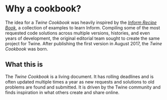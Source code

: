 # Why a cookbook?

The idea for a *Twine Cookbook* was heavily inspired by the [*Inform Recipe Book*](http://inform7.com/learn/man/RB_1_1.html), a collection of examples to learn Inform. Compiling some of the most requested code solutions across multiple versions, histories, and even years of development, the original editorial team sought to create the same project for Twine. After publishing the first version in August 2017, the *Twine Cookbook* was born.

## What this is

The *Twine Cookbook* is a living document. It has rolling deadlines and is often updated multiple times a year as new requests and solutions to old problems are found and submitted. It is driven by the Twine community and finds inspiration in what others create and share online.
